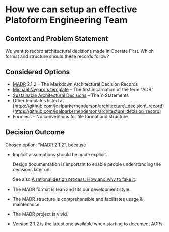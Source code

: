 # How we can setup an effective Platoform Engineering Team

## Context and Problem Statement

We want to record architectural decisions made in Operate First. Which format and structure should these records follow?

## Considered Options

* [MADR](https://adr.github.io/madr/) 2.1.2 – The Markdown Architectural Decision Records
* [Michael Nygard's template](http://thinkrelevance.com/blog/2011/11/15/documenting-architecture-decisions) – The first incarnation of the term "ADR"
* [Sustainable Architectural Decisions](https://www.infoq.com/articles/sustainable-architectural-design-decisions) – The Y-Statements
* Other templates listed at [https://github.com/joelparkerhenderson/architecture\_decision\_record](https://github.com/joelparkerhenderson/architecture_decision_record)
* Formless – No conventions for file format and structure

## Decision Outcome

Chosen option: "MADR 2.1.2", because

* Implicit assumptions should be made explicit.

  Design documentation is important to enable people understanding the decisions later on.

  See also [A rational design process: How and why to fake it](https://doi.org/10.1109/TSE.1986.6312940).

* The MADR format is lean and fits our development style.
* The MADR structure is comprehensible and facilitates usage & maintenance.
* The MADR project is vivid.
* Version 2.1.2 is the latest one available when starting to document ADRs.
